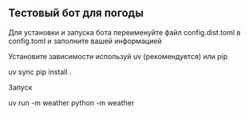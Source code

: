 ## Тестовый бот для погоды

Для установки и запуска бота переименуйте файл config.dist.toml в config.toml и заполните вашей информацией

Установите зависимости используй uv (рекомендуется) или pip

uv sync
pip install .

Запуск

uv run -m weather
python -m weather